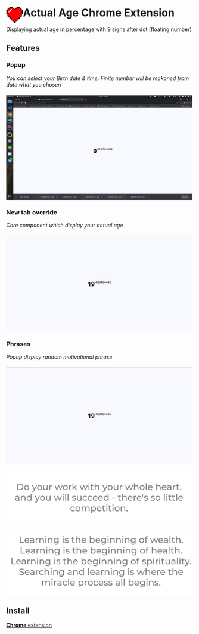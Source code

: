# <img src="docs/images/icon.png" width="45" align="left"> Actual Age Chrome Extension

Displaying actual age in percentage with 9 signs after dot (floating number)

## Features

### Popup
*You can select your Birth date & time. Finite number will be reckoned from date what you chosen*
<img src="docs/images/popup.png" width="500" style="display: block; margin-top: 20px;">

### New tab override
*Core component which display your actual age*
<img src="docs/images/tab.png" width="500" style="display: block; margin-top: 20px;">

### Phrases
*Popup display random motivational phrase*
<img src="docs/images/phrase.png" width="500" style="display: block; margin-top: 20px;">
<img src="docs/images/phrase1.png" width="500" style="display: block; margin-top: 20px;">
<img src="docs/images/phrase2.png" width="500" style="display: block; margin-top: 20px;">

## Install

[**Chrome** extension]() <!-- TODO: Add chrome extension link inside parenthesis -->
